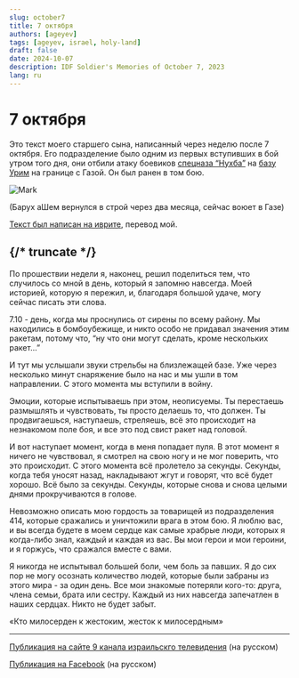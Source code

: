 ```yaml
---
slug: october7
title: 7 октября
authors: [ageyev]
tags: [ageyev, israel, holy-land]
draft: false
date: 2024-10-07
description: IDF Soldier's Memories of October 7, 2023
lang: ru
---
```


# 7 октября 

Это текст моего старшего сына, написанный через неделю после 7 октября. Его подразделение было одним из первых вступивших в бой утром того дня, они отбили атаку боевиков [спецназа “Нухба”](https://ru.wikipedia.org/wiki/%D0%9D%D1%83%D1%85%D0%B1%D0%B0_(%D0%A5%D0%90%D0%9C%D0%90%D0%A1)) на [базу Урим](https://he.wikipedia.org/wiki/%D7%94%D7%A7%D7%A8%D7%91_%D7%91%D7%91%D7%A1%D7%99%D7%A1_%D7%90%D7%95%D7%A8%D7%99%D7%9D) на границе с Газой. Он был ранен в том бою.

![Mark](/img/Illustrations/blog/2024-10-07-october-7/2024-08-18.Mark_with_rifle.jpeg)

(Барух аШем вернулся в строй через два месяца, сейчас воюет в Газе)

[Текст был написан на иврите](https://www.instagram.com/p/CybeGarsF_p/), перевод мой.  

{/* truncate */}
--- 
По прошествии недели я, наконец, решил поделиться тем, что случилось со мной в день, который я запомню навсегда. Моей историей, которую я пережил, и, благодаря большой удаче, могу сейчас писать эти слова.

7.10 - день, когда мы проснулись от сирены по всему району. Мы находились в бомбоубежище, и никто особо не придавал значения этим ракетам, потому что, “ну что они могут сделать, кроме нескольких ракет…”

И тут мы услышали звуки стрельбы на близлежащей базе. Уже через несколько минут снаряжение было на нас и мы ушли в том направлении. С этого момента мы вступили в войну.

Эмоции, которые испытываешь при этом, неописуемы. Ты перестаешь размышлять и чувствовать, ты просто делаешь то, что должен. Ты продвигаешься, наступаешь, стреляешь, всё это происходит на незнакомом поле боя, и все это под свист ракет над головой.

И вот наступает момент, когда в меня попадает пуля. В этот момент я ничего не чувствовал, я смотрел на свою ногу и не мог поверить, что это происходит. С этого момента всё пролетело за секунды. Секунды, когда тебя уносят назад, накладывают жгут и говорят, что всё будет хорошо. Всё было за секунды. Секунды, которые снова и снова целыми днями прокручиваются в голове.

Невозможно описать мою гордость за товарищей из подразделения 414, которые сражались и уничтожили врага в этом бою. Я люблю вас, и вы всегда будете в моем сердце как самые храбрые люди, которых я когда-либо знал, каждый и каждая из вас. Вы мои герои и мои героини, и я горжусь, что сражался вместе с вами.

Я никогда не испытывал большей боли, чем боль за павших. Я до сих пор не могу осознать количество людей, которые были забраны из этого мира - за один день. Все мои знакомые потеряли кого-то: друга, члена семьи, брата или сестру. Каждый из них навсегда запечатлен в наших сердцах. Никто не будет забыт.

«Кто милосерден к жестоким, жесток к милосердным» 

--- 

[Публикация на сайте 9 канала израильскго телевидения](https://www.9tv.co.il/Item/79640) (на русском)

[Публикация на Facebook](https://www.facebook.com/viktor.ageyev/posts/pfbid0AzoFkvcVD9ka8bMTDJDAzg3YKU2asgU6Prg13G3QT8Wsm3nzue477pjx4zUqyC5Xl) (на русском)